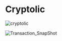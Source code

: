 # Cryptolic


![cryptolic](https://user-images.githubusercontent.com/53406891/198299157-7a451eba-9c7f-4d85-8098-3f8215dd21f4.png)

![Transaction_SnapShot](https://user-images.githubusercontent.com/53406891/198299305-79a9ecd4-2975-46ac-89b8-8516ea2de9e5.png)

